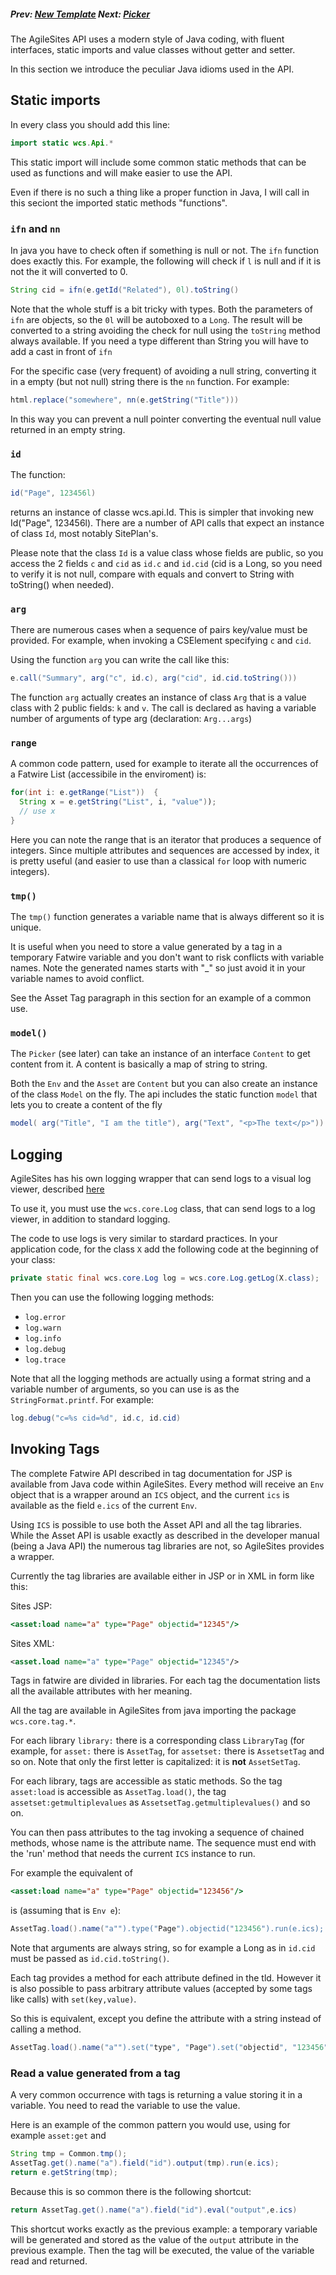 ##### Prev:  [New Template](NewTemplate.md) Next: [Picker](Picker.md)

The AgileSites API uses a modern style of Java coding, with fluent interfaces, static imports and value classes without getter and setter.

In this section we introduce the peculiar Java idioms used in the API.

## Static imports

In every class you should add this line:

```java
import static wcs.Api.*
```

This static import will include some common static methods that can be used as functions and will make easier to use the API.

Even if there is no such a thing like a proper function in Java, I will call in this seciont the imported static methods "functions".


### `ifn` and `nn`

In java you have to check often if something is null or not. The `ifn` function does exactly this. For example, the following will check if `l` is null and if it is not the it will converted to 0. 

```java
String cid = ifn(e.getId("Related"), 0l).toString()
```

Note that the whole stuff is a bit tricky with types. Both the parameters of `ifn` are objects, so the `0l` will be autoboxed to a `Long`. The result will be converted to a string avoiding the check for null using the `toString` method always available. If you need a type different than String you will have to add a cast in front of `ifn`

For the specific case (very frequent) of avoiding a null string, converting it in a empty (but not null) string there is the `nn` function. For example:

```java
html.replace("somewhere", nn(e.getString("Title")))
```

In this way you can prevent a null pointer converting the eventual null value returned in an empty string.

### `id`

The function: 

```java
id("Page", 123456l)
``` 

returns an instance of classe wcs.api.Id. This is simpler that invoking new Id("Page", 123456l). There are a number of API calls that expect an instance of class `Id`, most notably SitePlan's.

Please note that the class `Id` is a value class whose fields are public, so you access the 2 fields `c` and `cid` as `id.c` and `id.cid` (cid is a Long, so you need to verify it is not null, compare with equals and convert to String with toString() when needed).
 
### `arg` 

There are numerous cases when a sequence of pairs key/value must be provided. For example, when invoking a CSElement specifying `c` and `cid`.

Using the function `arg` you can write the call like this:

```java
e.call("Summary", arg("c", id.c), arg("cid", id.cid.toString()))
```

The function `arg` actually creates an instance of class `Arg` that is a value class with 2 public fields: `k` and `v`. The call is declared as having a variable number of arguments of type arg (declaration: `Arg...args`)


### `range`

A common code pattern, used for example to iterate all the occurrences of a Fatwire List (accessibile in the enviroment) is:

```java
for(int i: e.getRange("List"))  {
  String x = e.getString("List", i, "value"));
  // use x
}
```

Here you can note the range that is an iterator that  produces a sequence of integers. Since multiple attributes and sequences are accessed by index, it is pretty useful (and easier to use than a classical `for` loop with numeric integers).


### `tmp()`

The `tmp()` function generates a variable name that is always different so it is unique. 

It is useful when you need to store a value generated by a tag in a temporary Fatwire variable and you don't want to risk conflicts with variable names. Note the generated names starts with "_" so just avoid it in your variable names to avoid conflict.

See the Asset Tag paragraph in this section for an example of a common use.

### `model()`

The `Picker` (see later) can take an instance of an interface `Content` to get content from it. A content is basically a map of string to string.

Both the `Env` and the `Asset` are `Content` but you can also create an instance of the class `Model` on the fly. The api includes the static function `model` that lets you to create a content of the fly

```java
model( arg("Title", "I am the title"), arg("Text", "<p>The text</p>"))
```
## Logging

AgileSites has his own logging wrapper that can send logs to a visual log viewer, described [here](../tutorial/Testing.md)

To use it, you must use the  `wcs.core.Log` class, that can send logs to a log viewer, in addition to standard logging.

The code to use logs is very similar to stardard practices. In your application code, for the class `X` add the following code at the beginning of your class:

```java
private static final wcs.core.Log log = wcs.core.Log.getLog(X.class);
```

Then you can use the following logging methods:

- `log.error`
- `log.warn`
- `log.info`
- `log.debug`
- `log.trace`

Note that all the logging methods are actually using a format string and a variable number of arguments, so you can use is as the `StringFormat.printf`. For example:

```java
log.debug("c=%s cid=%d", id.c, id.cid)
```

## Invoking Tags

The complete Fatwire API described in tag documentation for JSP is available from Java code within AgileSites. Every method will receive an `Env` object that is a wrapper around an `ICS` object, and the current `ics` is available as the field `e.ics` of the current `Env`.

Using `ICS` is possible to use both the Asset API and all the tag libraries. While the Asset API is usable exactly as described in the developer manual (being a Java API) the numerous tag libraries are not, so AgileSites provides a wrapper. 

Currently the tag libraries are available either in JSP or in XML in form like this:

Sites JSP:

```jsp
<asset:load name="a" type="Page" objectid="12345"/>
```

Sites XML:

```xml
<asset.load name="a" type="Page" objectid="12345"/>
```

Tags in fatwire are divided in libraries. For each tag the documentation lists all the available attributes with her meaning.

All the tag are available in AgileSites from java importing the package `wcs.core.tag.*`. 

For each library `library:` there is a corresponding class `LibraryTag` (for example, for `asset:` there is `AssetTag`, for `assetset:` there is `AssetsetTag` and so on. Note that only the first letter is capitalized: it is **not** `AssetSetTag`.

For each library, tags are accessible as static methods. So the tag `asset:load` is accessible as `AssetTag.load()`, the tag `assetset:getmultiplevalues` as `AssetsetTag.getmultiplevalues()` and so on.

You can then pass attributes to the tag invoking a sequence of chained methods, whose name is the attribute name. The sequence must end with the 'run' method that needs the current `ICS` instance to run. 

For example the equivalent of 

```jsp
<asset:load name="a" type="Page" objectid="123456"/>
``` 

is (assuming that is `Env e`):

```java
AssetTag.load().name("a"").type("Page").objectid("123456").run(e.ics);
```

Note that arguments are always string, so for example a Long as in `id.cid` must be passed as `id.cid.toString()`.

Each tag  provides a method for each attribute defined in the tld. However it is also possible to pass arbitrary attribute values (accepted by some tags like  calls) with `set(key,value)`. 

So this is equivalent, except you define the attribute with a string instead of calling a method.

```java
AssetTag.load().name("a"").set("type", "Page").set("objectid", "123456").run(e.ics);
```

### Read a value generated from a tag

A very common occurrence with tags is returning a value storing it in a variable. You need to read the variable to use the value.

Here is an example of the common pattern you would use, using for example `asset:get` and 

```java
String tmp = Common.tmp(); 
AssetTag.get().name("a").field("id").output(tmp).run(e.ics); 
return e.getString(tmp);
```

Because this is so common there is the following shortcut:

```java
return AssetTag.get().name("a").field("id").eval("output",e.ics)
```

This shortcut works exactly as the previous example: a temporary variable will be generated and stored as the value of the `output` attribute in the previous example. Then the tag will be executed, the value of the variable read and returned.

